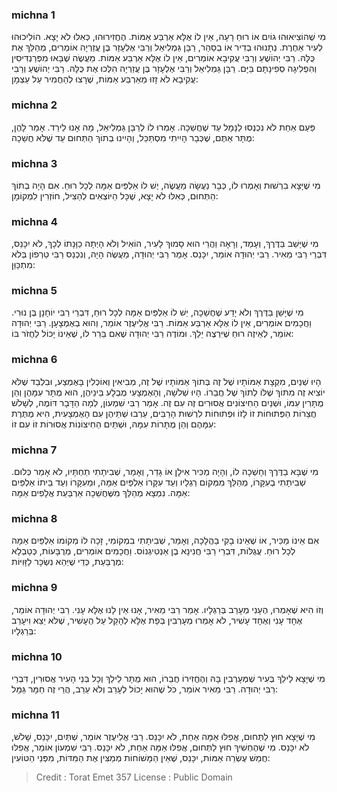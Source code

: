 
### michna 1
מִי שֶׁהוֹצִיאוּהוּ גוֹיִם אוֹ רוּחַ רָעָה, אֵין לוֹ אֶלָּא אַרְבַּע אַמּוֹת. הֶחֱזִירוּהוּ, כְּאִלּוּ לֹא יָצָא. הוֹלִיכוּהוּ לְעִיר אַחֶרֶת. נְתָנוּהוּ בְדִיר אוֹ בְסַהַר, רַבָּן גַּמְלִיאֵל וְרַבִּי אֶלְעָזָר בֶּן עֲזַרְיָה אוֹמְרִים, מְהַלֵּךְ אֶת כֻּלָּהּ. רַבִּי יְהוֹשֻׁעַ וְרַבִּי עֲקִיבָא אוֹמְרִים, אֵין לוֹ אֶלָּא אַרְבַּע אַמּוֹת. מַעֲשֶׂה שֶׁבָּאוּ מִפְּרַנְדִּיסִין וְהִפְלִיגָה סְפִינָתָם בַּיָּם. רַבָּן גַּמְלִיאֵל וְרַבִּי אֶלְעָזָר בֶּן עֲזַרְיָה הִלְּכוּ אֶת כֻּלָּהּ. רַבִּי יְהוֹשֻׁעַ וְרַבִּי עֲקִיבָא לֹא זָזוּ מֵאַרְבַּע אַמּוֹת, שֶׁרָצוּ לְהַחֲמִיר עַל עַצְמָן:

### michna 2
פַּעַם אַחַת לֹא נִכְנְסוּ לַנָּמָל עַד שֶׁחֲשֵׁכָה. אָמְרוּ לוֹ לְרַבָּן גַּמְלִיאֵל, מָה אָנוּ לֵירֵד. אָמַר לָהֶן, מֻתָּר אַתֶּם, שֶׁכְּבָר הָיִיתִי מִסְתַּכֵּל, וְהָיִינוּ בְתוֹךְ הַתְּחוּם עַד שֶׁלֹּא חֲשֵׁכָה:

### michna 3
מִי שֶׁיָּצָא בִרְשׁוּת וְאָמְרוּ לוֹ, כְּבָר נַעֲשָׂה מַעֲשֶׂה, יֶשׁ לוֹ אַלְפַּיִם אַמָּה לְכָל רוּחַ. אִם הָיָה בְתוֹךְ הַתְּחוּם, כְּאִלּוּ לֹא יָצָא, שֶׁכָּל הַיּוֹצְאִים לְהַצִּיל, חוֹזְרִין לִמְקוֹמָן:

### michna 4
מִי שֶׁיָּשַׁב בַּדֶּרֶךְ, וְעָמַד, וְרָאָה וַהֲרֵי הוּא סָמוּךְ לָעִיר, הוֹאִיל וְלֹא הָיְתָה כַוָּנָתוֹ לְכָךְ, לֹא יִכָּנֵס, דִּבְרֵי רַבִּי מֵאִיר. רַבִּי יְהוּדָה אוֹמֵר, יִכָּנֵס. אָמַר רַבִּי יְהוּדָה, מַעֲשֶׂה הָיָה, וְנִכְנַס רַבִּי טַרְפוֹן בְּלֹא מִתְכַּוֵּן:

### michna 5
מִי שֶׁיָּשֵׁן בַּדֶּרֶךְ וְלֹא יָדַע שֶׁחֲשֵׁכָה, יֵשׁ לוֹ אַלְפַּיִם אַמָּה לְכָל רוּחַ, דִּבְרֵי רַבִּי יוֹחָנָן בֶּן נוּרִי. וַחֲכָמִים אוֹמְרִים, אֵין לוֹ אֶלָּא אַרְבַּע אַמּוֹת. רַבִּי אֱלִיעֶזֶר אוֹמֵר, וְהוּא בְאֶמְצָעָן. רַבִּי יְהוּדָה אוֹמֵר, לְאֵיזֶה רוּחַ שֶׁיִּרְצֶה יֵלֵךְ. וּמוֹדֶה רַבִּי יְהוּדָה שֶׁאִם בֵּרֵר לוֹ, שֶׁאֵינוֹ יָכוֹל לַחֲזֹר בּוֹ:

### michna 6
הָיוּ שְׁנַיִם, מִקְצָת אַמּוֹתָיו שֶׁל זֶה בְּתוֹךְ אַמּוֹתָיו שֶׁל זֶה, מְבִיאִין וְאוֹכְלִין בָּאֶמְצַע, וּבִלְבַד שֶׁלֹּא יוֹצִיא זֶה מִתּוֹךְ שֶׁלּוֹ לְתוֹךְ שֶׁל חֲבֵרוֹ. הָיוּ שְׁלֹשָׁה, וְהָאֶמְצָעִי מֻבְלָע בֵּינֵיהֶן, הוּא מֻתָּר עִמָּהֶן וְהֵן מֻתָּרִין עִמּוֹ, וּשְׁנַיִם הַחִיצוֹנִים אֲסוּרִים זֶה עִם זֶה. אָמַר רַבִּי שִׁמְעוֹן, לְמָה הַדָּבָר דּוֹמֶה, לְשָׁלֹשׁ חֲצֵרוֹת הַפְּתוּחוֹת זוֹ לָזוֹ וּפְתוּחוֹת לִרְשׁוּת הָרַבִּים, עֵרְבוּ שְׁתֵּיהֶן עִם הָאֶמְצָעִית, הִיא מֻתֶּרֶת עִמָּהֶם וְהֵן מֻתָּרוֹת עִמָּהּ, וּשְׁתַּיִם הַחִיצוֹנוֹת אֲסוּרוֹת זוֹ עִם זוֹ:

### michna 7
מִי שֶׁבָּא בַדֶּרֶךְ וְחָשְׁכָה לוֹ, וְהָיָה מַכִּיר אִילָן אוֹ גָדֵר, וְאָמַר, שְׁבִיתָתִי תַחְתָּיו, לֹא אָמַר כְּלוּם. שְׁבִיתָתִי בְעִקָּרוֹ, מְהַלֵּךְ מִמְּקוֹם רַגְלָיו וְעַד עִקָּרוֹ אַלְפַּיִם אַמָּה, וּמֵעִקָּרוֹ וְעַד בֵּיתוֹ אַלְפַּיִם אַמָּה. נִמְצָא מְהַלֵּךְ מִשֶּׁחֲשֵׁכָה אַרְבַּעַת אֲלָפִים אַמָּה:

### michna 8
אִם אֵינוֹ מַכִּיר, אוֹ שֶׁאֵינוֹ בָקִי בַהֲלָכָה, וְאָמַר, שְׁבִיתָתִי בִמְקוֹמִי, זָכָה לוֹ מְקוֹמוֹ אַלְפַּיִם אַמָּה לְכָל רוּחַ. עֲגֻלּוֹת, דִּבְרֵי רַבִּי חֲנִינָא בֶן אַנְטִיגְנוֹס. וַחֲכָמִים אוֹמְרִים, מְרֻבָּעוֹת, כְּטַבְלָא מְרֻבַּעַת, כְּדֵי שֶׁיְּהֵא נִשְׂכָּר לַזָּוִיּוֹת:

### michna 9
וְזוֹ הִיא שֶׁאָמְרוּ, הֶעָנִי מְעָרֵב בְּרַגְלָיו. אָמַר רַבִּי מֵאִיר, אָנוּ אֵין לָנוּ אֶלָּא עָנִי. רַבִּי יְהוּדָה אוֹמֵר, אֶחָד עָנִי וְאֶחָד עָשִׁיר, לֹא אָמְרוּ מְעָרְבִין בְּפַת אֶלָּא לְהָקֵל עַל הֶעָשִׁיר, שֶׁלֹּא יֵצֵא וִיעָרֵב בְּרַגְלָיו:

### michna 10
מִי שֶׁיָּצָא לֵילֵךְ בְּעִיר שֶׁמְּעָרְבִין בָּהּ וְהֶחֱזִירוֹ חֲבֵרוֹ, הוּא מֻתָּר לֵילֵךְ וְכָל בְּנֵי הָעִיר אֲסוּרִין, דִּבְרֵי רַבִּי יְהוּדָה. רַבִּי מֵאִיר אוֹמֵר, כֹּל שֶׁהוּא יָכוֹל לְעָרֵב וְלֹא עֵרֵב, הֲרֵי זֶה חַמָּר גַּמָּל:

### michna 11
מִי שֶׁיָּצָא חוּץ לַתְּחוּם, אֲפִלּוּ אַמָּה אַחַת, לֹא יִכָּנֵס. רַבִּי אֱלִיעֶזֶר אוֹמֵר, שְׁתַּיִם, יִכָּנֵס, שָׁלֹשׁ, לֹא יִכָּנֵס. מִי שֶׁהֶחְשִׁיךְ חוּץ לַתְּחוּם, אֲפִלּוּ אַמָּה אַחַת, לֹא יִכָּנֵס. רַבִּי שִׁמְעוֹן אוֹמֵר, אֲפִלּוּ חֲמֵשׁ עֶשְׂרֵה אַמּוֹת, יִכָּנֵס, שֶׁאֵין הַמָּשׁוֹחוֹת מְמַצִּין אֶת הַמִּדּוֹת, מִפְּנֵי הַטּוֹעִין:

>Credit : Torat Emet 357
>License : Public Domain 